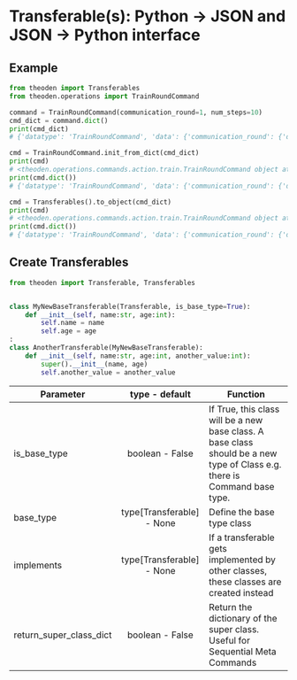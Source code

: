 # Transferable(s): Python -> JSON and JSON -> Python interface

## Example

```python   
from theoden import Transferables
from theoden.operations import TrainRoundCommand

command = TrainRoundCommand(communication_round=1, num_steps=10)
cmd_dict = command.dict()
print(cmd_dict)
# {'datatype': 'TrainRoundCommand', 'data': {'communication_round': {'datatype': 'int', 'value': 1}, 'num_steps': {'datatype': 'int', 'value': 10}}}

cmd = TrainRoundCommand.init_from_dict(cmd_dict)
print(cmd)
# <theoden.operations.commands.action.train.TrainRoundCommand object at 0x7fbbd4db7400>
print(cmd.dict())
# {'datatype': 'TrainRoundCommand', 'data': {'communication_round': {'datatype': 'int', 'value': 1}, 'num_steps': {'datatype': 'int', 'value': 10}}}

cmd = Transferables().to_object(cmd_dict)
print(cmd)
# <theoden.operations.commands.action.train.TrainRoundCommand object at 0x7fbbd4db71c0>
print(cmd.dict())
# {'datatype': 'TrainRoundCommand', 'data': {'communication_round': {'datatype': 'int', 'value': 1}, 'num_steps': {'datatype': 'int', 'value': 10}}}
```

## Create Transferables

```python
from theoden import Transferable, Transferables


class MyNewBaseTransferable(Transferable, is_base_type=True):
    def __init__(self, name:str, age:int):
        self.name = name
        self.age = age
:
class AnotherTransferable(MyNewBaseTransferable):
    def __init__(self, name:str, age:int, another_value:int):
        super().__init__(name, age)
        self.another_value = another_value
```

| Parameter               |      type  - default      | Function                                                                                                                  |
| ----------------------- | :-----------------------: | ------------------------------------------------------------------------------------------------------------------------- |
| is_base_type            |      boolean - False      | If True, this class will be a new base class. A base class should be a new type of Class e.g. there is Command base type. |
| base_type               | type[Transferable] - None | Define the base type class                                                                                                |
| implements              | type[Transferable] - None | If a transferable gets implemented by other classes, these classes are created instead                                    |
| return_super_class_dict |      boolean - False      | Return the dictionary of the super class. Useful for Sequential Meta Commands                                            |

